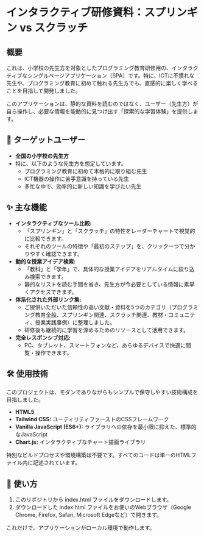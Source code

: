 # **インタラクティブ研修資料：スプリンギン vs スクラッチ**

## **概要**

これは、小学校の先生方を対象としたプログラミング教育研修用の、インタラクティブなシングルページアプリケーション（SPA）です。特に、ICTに不慣れな先生や、プログラミング教育に初めて触れる先生方でも、直感的に楽しく学べることを目指して開発しました。

このアプリケーションは、静的な資料を読むのではなく、ユーザー（先生方）が自ら操作し、必要な情報を能動的に見つけ出す「探索的な学習体験」を提供します。

## **🎯 ターゲットユーザー**

* **全国の小学校の先生方**  
* 特に、以下のような先生方を想定しています。  
  * プログラミング教育に初めて本格的に取り組む先生  
  * ICT機器の操作に苦手意識を持っている先生  
  * 多忙な中で、効率的に新しい知識を学びたい先生

## **✨ 主な機能**

* **インタラクティブなツール比較:**  
  * 「スプリンギン」と「スクラッチ」の特性をレーダーチャートで視覚的に比較できます。  
  * それぞれのツールの特徴や「最初のステップ」を、クリック一つで分かりやすく確認できます。  
* **動的な授業アイデア検索:**  
  * 「教科」と「学年」で、具体的な授業アイデアをリアルタイムに絞り込み検索できます。  
  * 静的なリストを読む手間を省き、先生方が今必要としている情報に素早くアクセスできます。  
* **体系化された外部リンク集:**  
  * ご提供いただいた信頼性の高い文献・資料を5つのカテゴリ（プログラミング教育全般、スプリンギン関連、スクラッチ関連、教材・コミュニティ、授業実践事例）に整理しました。  
  * 研修後も継続的に学習を深めるためのリソースとして活用できます。  
* **完全レスポンシブ対応:**  
  * PC、タブレット、スマートフォンなど、あらゆるデバイスで快適に閲覧・操作できます。

## **🛠️ 使用技術**

このプロジェクトは、モダンでありながらもシンプルで保守しやすい技術構成を目指しました。

* **HTML5**  
* **Tailwind CSS:** ユーティリティファーストのCSSフレームワーク  
* **Vanilla JavaScript (ES6+):** ライブラリへの依存を最小限に抑えた、標準的なJavaScript  
* **Chart.js:** インタラクティブなチャート描画ライブラリ

特別なビルドプロセスや環境構築は不要です。すべてのコードは単一のHTMLファイル内に記述されています。

## **🚀 使い方**

1. このリポジトリから index.html ファイルをダウンロードします。  
2. ダウンロードした index.html ファイルをお使いのWebブラウザ（Google Chrome, Firefox, Safari, Microsoft Edgeなど）で開きます。

これだけで、アプリケーションがローカル環境で動作します。
